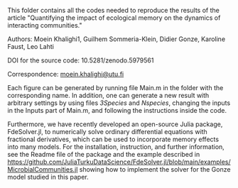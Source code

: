 This folder contains all the codes needed to reproduce the results of the article "Quantifying the impact of ecological memory on the dynamics of
interacting communities."

Authors: Moein Khalighi1, Guilhem Sommeria-Klein, Didier Gonze, Karoline Faust, Leo Lahti 

DOI for the source code: 10.5281/zenodo.5979561

Correspondence: moein.khalighi@utu.fi

Each figure can be generated by running file Main.m in the folder with the corresponding name. In addition, one can generate a new result with arbitrary settings by using files *3Species* and *Nspecies*, changing the inputs in the Inputs part of Main.m, and following the instructions inside the code.

Furthermore, we have recently developed an open-source Julia package, FdeSolver.jl, to numerically solve ordinary differential equations with fractional derivatives, which can be used to incorporate memory effects into many models. For the installation, instruction, and further information, see the Readme file of the package and the example described in https://github.com/JuliaTurkuDataScience/FdeSolver.jl/blob/main/examples/MicrobialCommunities.jl showing how to implement the solver for the Gonze model studied in this paper.
